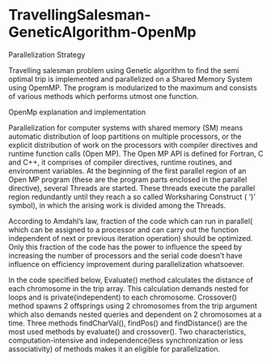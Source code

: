 # TravellingSalesman-GeneticAlgorithm-OpenMp

Parallelization Strategy

Travelling salesman problem using Genetic algorithm to find the semi optimal trip is implemented and parallelized on a Shared Memory System using OpemMP. The program is modularized to the maximum and consists of various methods which performs utmost one function.

OpenMp explanation and implementation

Parallelization for computer systems with shared memory (SM) means automatic distribution of loop partitions on multiple processors, or the explicit distribution of work on the processors with compiler directives and runtime function calls (Open MP). The Open MP API is defined for Fortran, C and C++, it comprises of compiler directives, runtime routines, and environment variables. At the beginning of the first parallel region of an Open MP program (these are the program parts enclosed in the parallel directive), several Threads are started. These threads execute the parallel region redundantly until they reach a so called Worksharing Construct ( ‘}’ symbol), in which the arising work is divided among the Threads.

According to Amdahl’s law, fraction of the code which can run in parallel( which can be assigned to a processor and can carry out the function independent of next or previous iteration operation) should be optimized. Only this fraction of the code has the power to influence the speed by increasing the number of processors and the serial code doesn’t have influence on efficiency improvement during parallelization whatsoever.

In the code specified below, Evaluate() method calculates the distance of each chromosome in the trip array. This calculation demands nested for loops and is private(independent) to each chromosome. Crossover() method spawns 2 offsprings using 2 chromosomes from the trip argument which also demands nested queries and dependent on 2 chromosomes at a time. Three methods findCharVal(), findPos() and findDistance() are the most used methods by evaluate() and crossover(). Two characteristics, computation-intensive and independence(less synchronization or less associativity) of methods makes it an eligible for parallelization.
